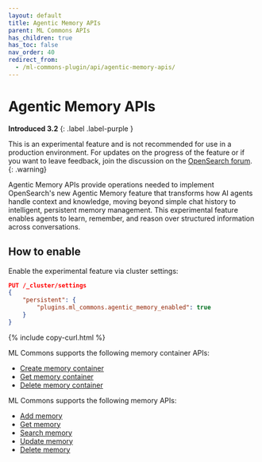 ```yaml
---
layout: default
title: Agentic Memory APIs
parent: ML Commons APIs
has_children: true
has_toc: false
nav_order: 40
redirect_from: 
  - /ml-commons-plugin/api/agentic-memory-apis/
---
```


# Agentic Memory APIs
**Introduced 3.2**
{: .label .label-purple }

This is an experimental feature and is not recommended for use in a production environment. For updates on the progress of the feature or if you want to leave feedback, join the discussion on the [OpenSearch forum](https://forum.opensearch.org/).    
{: .warning}

Agentic Memory APIs provide operations needed to implement OpenSearch's new Agentic Memory feature that transforms how AI agents handle context and knowledge, moving beyond simple chat history to intelligent, persistent memory management. This experimental feature enables agents to learn, remember, and reason over structured information across conversations.

## How to enable

Enable the experimental feature via cluster settings:
```json
PUT /_cluster/settings
{
    "persistent": {
        "plugins.ml_commons.agentic_memory_enabled": true
    }
}
```
{% include copy-curl.html %}

ML Commons supports the following memory container APIs:

- [Create memory container]({{site.url}}{{site.baseurl}}/ml-commons-plugin/api/agentic-memory-apis/create-memory-container/)
- [Get memory container]({{site.url}}{{site.baseurl}}/ml-commons-plugin/api/agentic-memory-apis/get-memory-container/)
- [Delete memory container]({{site.url}}{{site.baseurl}}/ml-commons-plugin/api/agentic-memory-apis/delete-memory-container/)

ML Commons supports the following memory APIs:

- [Add memory]({{site.url}}{{site.baseurl}}/ml-commons-plugin/api/agentic-memory-apis/add-memory/)
- [Get memory]({{site.url}}{{site.baseurl}}/ml-commons-plugin/api/agentic-memory-apis/get-memory/)
- [Search memory]({{site.url}}{{site.baseurl}}/ml-commons-plugin/api/agentic-memory-apis/search-memory/)
- [Update memory]({{site.url}}{{site.baseurl}}/ml-commons-plugin/api/agentic-memory-apis/update-memory/)
- [Delete memory]({{site.url}}{{site.baseurl}}/ml-commons-plugin/api/agentic-memory-apis/delete-memory/)
